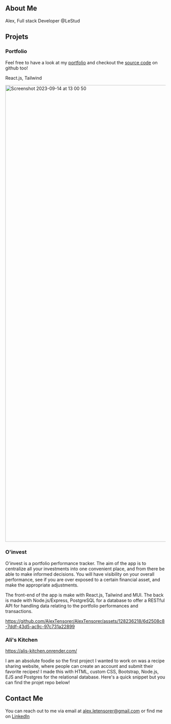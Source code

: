 ## About Me
Alex, Full stack Developer @LeStud


## Projets

### Portfolio

Feel free to have a look at my [portfolio](https://www.alex-tensorer.com/) and checkout the [source code](https://github.com/AlexTensorer/alt-portfolio) on github too!

React.js, Tailwind

<img width="1430" alt="Screenshot 2023-09-14 at 13 00 50" src="https://github.com/AlexTensorer/AlexTensorer/assets/128236218/68cdfbf7-91bf-4ecc-8a8a-13aa8f1086a2">

### O'invest

O'invest is a portfolio performance tracker. The aim of the app is to centralize all your investments into one convenient place, and from there be able to make informed decisions. You will have visibility on your overall performance, see if you are over exposed to a certain financial asset, and make the appropriate adjustments.

The front-end of the app is make with React.js, Tailwind and MUI.
The back is made with Node.js/Express, PostgreSQL for a database to offer a RESTful API for handling data relating to the portfolio performances and transactions.

https://github.com/AlexTensorer/AlexTensorer/assets/128236218/6d2508c8-7ddf-43d5-ac9c-97c731a22899



### Ali's Kitchen

https://alis-kitchen.onrender.com/

I am an absolute foodie so the first project I wanted to work on was a recipe sharing website, where people can create an account and submit their favorite recipes! I made this with HTML, custom CSS, Bootstrap, Node.js, EJS and Postgres for the relational database. Here's a quick snippet but you can find the projet repo below!


## Contact Me
You can reach out to me via email at alex.letensorer@gmail.com or find me on [LinkedIn](https://www.linkedin.com/in/alexandretensorer/)

